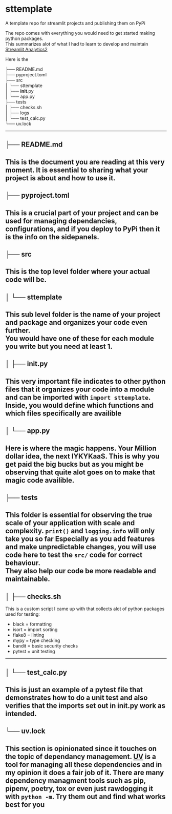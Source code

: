 # sttemplate
A template repo for streamlit projects and publishing them on PyPi  

The repo comes with everything you would need to get started making python packages.  
This summarizes alot of what I had to learn to develop and maintain [Streamlit Analytics2](https://github.com/444B/streamlit-analytics2)

Here is the  
  
├── README.md   
├── pyproject.toml  
├── src  
│   └── sttemplate  
│       ├── __init__.py  
│       └── app.py  
├── tests  
│   ├── checks.sh  
│   ├── logs  
│   └── test_calc.py  
└── uv.lock  

---  
## ├── README.md

This is the document you are reading at this very moment. It is essential to 
sharing what your project is about and how to use it.  
--- 

## ├── pyproject.toml

This is a crucial part of your project and can be used for managing
dependancies, configurations, and if you deploy to PyPi then it is the info on
the sidepanels.  
--- 

## ├── src

This is the top level folder where your actual code will be.  
--- 

## │   └── sttemplate

This sub level folder is the name of your project and package and organizes your
code even further.  
You would have one of these for each module you write but you need at least 1.  
--- 

## │       ├── __init__.py

This very important file indicates to other python files that it organizes your
code into a module and can be imported with `import sttemplate`.  
Inside, you would define which functions and which files specifically are
availible  
--- 

## │       └── app.py

Here is where the magic happens. Your Million dollar idea, the next IYKYKaaS.
This is why you get paid the big bucks but as you might be observing that quite
alot goes on to make that magic code availible.  
--- 

## ├── tests

This folder is essential for observing the true scale of your application with
scale and complexity. `print()` and `logging.info` will only take you so far
Especially as you add features and make unpredictable changes, you will use code
here to test the `src/` code for correct behaviour.  
They also help our code be more readable and maintainable.  
--- 

## │   ├── checks.sh

This is a custom script I came up with that collects alot of python packages
used for testing:  
- black = formatting  
- isort = import sorting  
- flake8 = linting  
- mypy = type checking  
- bandit = basic security checks  
- pytest = unit testing  
--- 

## │   └── test_calc.py

This is just an example of a pytest file that demonstrates how to do a unit test
and also verifies that the imports set out in __init__.py work as intended.  
--- 

## └── uv.lock

This section is opinionated since it touches on the topic of dependancy
management. [UV](https://docs.astral.sh/uv/) is a tool for managing all these 
dependencies and in my opinion it does a fair job of it. 
There are many dependency managment tools such as pip, pipenv, poetry, tox or
even just rawdogging it with `python -m`. Try them out and find what works best for you
---
